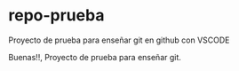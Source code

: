 # repo-prueba
Proyecto de prueba para enseñar git en github con VSCODE

Buenas!!, Proyecto de prueba para enseñar git.